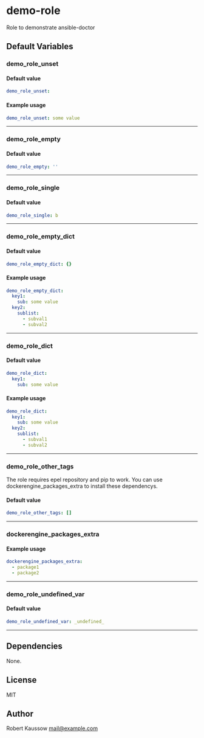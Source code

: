 # demo-role

Role to demonstrate ansible-doctor

## Default Variables

### demo_role_unset

#### Default value

```YAML
demo_role_unset:
```

#### Example usage

```YAML
demo_role_unset: some value
```


---

### demo_role_empty

#### Default value

```YAML
demo_role_empty: ''
```

---

### demo_role_single

#### Default value

```YAML
demo_role_single: b
```

---

### demo_role_empty_dict

#### Default value

```YAML
demo_role_empty_dict: {}
```

#### Example usage

```YAML
demo_role_empty_dict:
  key1:
    sub: some value
  key2:
    sublist:
      - subval1
      - subval2
```


---

### demo_role_dict

#### Default value

```YAML
demo_role_dict:
  key1:
    sub: some value
```

#### Example usage

```YAML
demo_role_dict:
  key1:
    sub: some value
  key2:
    sublist:
      - subval1
      - subval2
```


---

### demo_role_other_tags

The role requires epel repository and pip to work.
You can use dockerengine_packages_extra to install these dependencys.

#### Default value

```YAML
demo_role_other_tags: []
```

---

### dockerengine_packages_extra

#### Example usage

```YAML
dockerengine_packages_extra:
  - package1
  - package2
```


---

### demo_role_undefined_var

#### Default value

```YAML
demo_role_undefined_var: _undefined_
```

---

## Dependencies

None.

## License

MIT

## Author

Robert Kaussow <mail@example.com>

